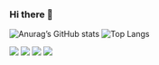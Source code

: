 ### Hi there 👋
![Anurag’s GitHub stats](https://github-readme-stats.vercel.app/api?username=YunDongHwan&show_icons=true&theme=maroongold)
![Top Langs](https://github-readme-stats.vercel.app/api/top-langs/?username=YunDongHwan&layout=compact)

<img src="https://img.shields.io/badge/seoul-000000?style=flat-square&logo=42&logoColor=white"/> <img src="https://img.shields.io/badge/C-A8B9CC?style=flat-square&logo=C&logoColor=white"/> <img src="https://img.shields.io/badge/C++-00599C?style=flat-square&logo=C++&logoColor=white"/> <img src="https://img.shields.io/badge/slack-4A154B?style=flat-square&logo=slack&logoColor=white"/> 


 
<!--dark, radical, merko, gruvbox, tokyonight, onedark, cobalt, synthwave, highcontrast, dracula
**YunDongHwan/YunDongHwan** is a ✨ _special_ ✨ repository because its `README.md` (this file) appears on your GitHub profile.

Here are some ideas to get you started:


- 🔭 I’m currently working on ...
- 🌱 I’m currently learning ...
- 👯 I’m looking to collaborate on ...
- 🤔 I’m looking for help with ...
- 💬 Ask me about ...
- 📫 How to reach me: ...
- 😄 Pronouns: ...
- ⚡ Fun fact: ...
-->
